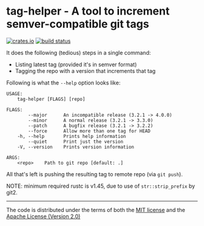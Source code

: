 # tag-helper - A tool to increment semver-compatible git tags

[![crates.io](https://img.shields.io/crates/v/tag-helper.svg)](https://crates.io/crates/tag-helper)
[![build status](https://github.com/tshepang/tag-helper/workflows/CI/badge.svg)](https://github.com/tshepang/tag-helper/actions)

It does the following (tedious) steps in a single command:

- Listing latest tag (provided it's in semver format)
- Tagging the repo with a version that increments that tag

Following is what the `--help` option looks like:

```
USAGE:
    tag-helper [FLAGS] [repo]

FLAGS:
        --major      An incompatible release (3.2.1 -> 4.0.0)
        --minor      A normal release (3.2.1 -> 3.3.0)
        --patch      A bugfix release (3.2.1 -> 3.2.2)
        --force      Allow more than one tag for HEAD
    -h, --help       Prints help information
        --quiet      Print just the version
    -V, --version    Prints version information

ARGS:
    <repo>    Path to git repo [default: .]
```

All that's left is pushing the resulting tag to remote repo (via `git push`).

NOTE: minimum required rustc is v1.45, due to use of `str::strip_prefix` by git2.

---

The code is distributed under the terms of both the
[MIT license](LICENSE-MIT) and the
[Apache License (Version 2.0)](LICENSE-APACHE)
